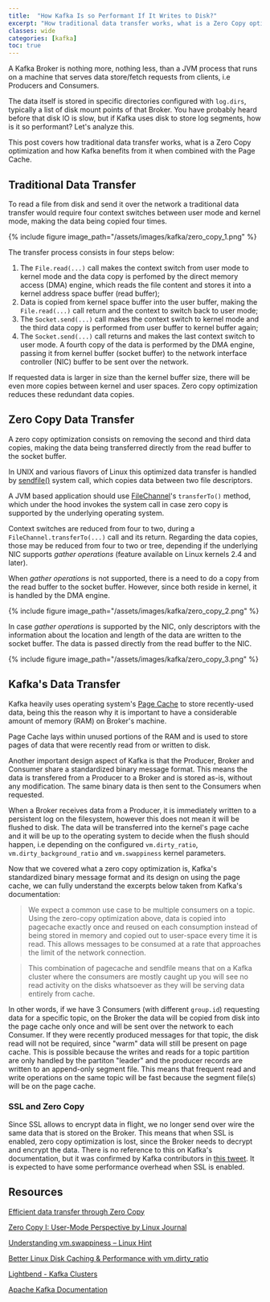 ```yaml
---
title:  "How Kafka Is so Performant If It Writes to Disk?"
excerpt: "How traditional data transfer works, what is a Zero Copy optimization and how Kafka benefits from it when combined with the Page Cache."
classes: wide
categories: [kafka]
toc: true
---
```


A Kafka Broker is nothing more, nothing less, than a JVM process that runs on a machine that serves data store/fetch requests from clients, i.e Producers and Consumers.

The data itself is stored in specific directories configured with `log.dirs`, typically a list of disk mount points of that Broker. You have probably heard before that disk IO is slow, but if Kafka uses disk to store log segments, how is it so performant? Let's analyze this.

This post covers how traditional data transfer works, what is a Zero Copy optimization and how Kafka benefits from it when combined with the Page Cache.

## Traditional Data Transfer

To read a file from disk and send it over the network a traditional data transfer would require four context switches between user mode and kernel mode, making the data being copied four times. 

{% include figure image_path="/assets/images/kafka/zero_copy_1.png" %}

The transfer process consists in four steps below:
1. The `File.read(...)` call makes the context switch from user mode to kernel mode and the data copy is perfomed by the direct memory access (DMA) engine, which reads the file content and stores it into a kernel address space buffer (read buffer);
2. Data is copied from kernel space buffer into the user buffer, making the `File.read(...)` call return and the context to switch back to user mode;
3. The `Socket.send(...)` call makes the context switch to kernel mode and the third data copy is performed from user buffer to kernel buffer again;
4. The `Socket.send(...)` call returns and makes the last context switch to user mode. A fourth copy of the data is performed by the DMA engine, passing it from kernel buffer (socket buffer) to the network interface controller (NIC) buffer to be sent over the network.

If requested data is larger in size than the kernel buffer size, there will be even more copies between kernel and user spaces. Zero copy optimization reduces these redundant data copies.


## Zero Copy Data Transfer

A zero copy optimization consists on removing the second and third data copies, making the data being transferred directly from the read buffer to the socket buffer. 

In UNIX and various flavors of Linux this optimized data transfer is handled by [sendfile()](https://man7.org/linux/man-pages/man2/sendfile.2.html) system call, which copies data between two file descriptors.

A JVM based application should use [FileChannel](https://docs.oracle.com/javase/7/docs/api/java/nio/channels/FileChannel.html)'s `transferTo()` method, which under the hood invokes the system call in case zero copy is supported by the underlying operating system.

Context switches are reduced from four to two, during a `FileChannel.transferTo(...)` call and its return. Regarding the data copies, those may be reduced from four to two or tree, depending if the underlying NIC supports *gather operations* (feature available on Linux kernels 2.4 and later).

When *gather operations* is not supported, there is a need to do a copy from the read buffer to the socket buffer. However, since both reside in kernel, it is handled by the DMA engine. 

{% include figure image_path="/assets/images/kafka/zero_copy_2.png" %}

In case *gather operations* is supported by the NIC, only descriptors with the information about the location and length of the data are written to the socket buffer. The data is passed directly from the read buffer to the NIC.

{% include figure image_path="/assets/images/kafka/zero_copy_3.png" %}

## Kafka's Data Transfer

Kafka heavily uses operating system's [Page Cache](https://en.wikipedia.org/wiki/Page_cache) to store recently-used data, being this the reason why it is important to have a considerable amount of memory (RAM) on Broker's machine.

Page Cache lays within unused portions of the RAM and is used to store pages of data that were recently read from or written to disk.

Another important design aspect of Kafka is that the Producer, Broker and Consumer share a standardized binary message format. This means the data is transfered from a Producer to a Broker and is stored as-is, without any modification. The same binary data is then sent to the Consumers when requested.

When a Broker receives data from a Producer, it is immediately written to a persistent log on the filesystem, however this does not mean it will be flushed to disk. The data will be transferred into the kernel's page cache and it will be up to the operating system to decide when the flush should happen, i.e depending on the configured `vm.dirty_ratio`, `vm.dirty_background_ratio` and `vm.swappiness` kernel parameters.


Now that we covered what a zero copy optimization is, Kafka's standardized binary message format and its design on using the page cache, we can fully understand the excerpts below taken from Kafka's documentation:

> We expect a common use case to be multiple consumers on a topic. Using the zero-copy optimization above, data is copied into pagecache exactly once and reused on each consumption instead of being stored in memory and copied out to user-space every time it is read. This allows messages to be consumed at a rate that approaches the limit of the network connection. 

> This combination of pagecache and sendfile means that on a Kafka cluster where the consumers are mostly caught up you will see no read activity on the disks whatsoever as they will be serving data entirely from cache.


In other words, if we have 3 Consumers (with different `group.id`) requesting data for a specific topic, on the Broker the data will be copied from disk into the page cache only once and will be sent over the network to each Consumer. If they were recently produced messages for that topic, the disk read will not be required, since "warm" data will still be present on page cache. This is possible because the writes and reads for a topic partition are only handled by the partiton "leader"   and the producer records are written to an append-only segment file. This means that frequent read and write operations on the same topic will be fast because the segment file(s) will be on the page cache. 

### SSL and Zero Copy

Since SSL allows to encrypt data in flight, we no longer send over wire the same data that is stored on the Broker. This means that when SSL is enabled, zero copy optimization is lost, since the Broker needs to decrypt and encrypt the data. There is no reference to this on Kafka's documentation, but it was confirmed by Kafka contributors in [this tweet](https://twitter.com/StephaneMaarek/status/1161173028627202049). It is expected to have some performance overhead when SSL is enabled.

## Resources

[Efficient data transfer through Zero Copy](https://developer.ibm.com/articles/j-zerocopy)

[Zero Copy I: User-Mode Perspective by Linux Journal](https://www.linuxjournal.com/article/6345?page=0,1)

[Understanding vm.swappiness &#8211; Linux Hint](https://linuxhint.com/understanding_vm_swappiness)

[Better Linux Disk Caching &amp; Performance with vm.dirty_ratio](https://lonesysadmin.net/2013/12/22/better-linux-disk-caching-performance-vm-dirty_ratio)

[Lightbend - Kafka Clusters](https://developer.lightbend.com/docs/introduction/planning/kafka-clusters.html)

[Apache Kafka Documentation](https://kafka.apache.org/26/documentation.html)